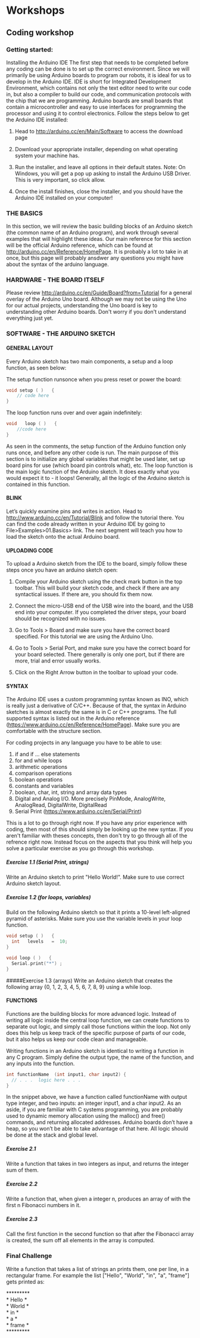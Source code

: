 # Workshops

## Coding workshop

### Getting started:

Installing the Arduino IDE
The first step that needs to be completed before  any coding can be done is to set up the correct environment. Since we will primarily be using Arduino boards to program our robots, it is ideal for us to develop in the Arduino IDE. IDE is short for Integrated Development Environment, which contains not only the text editor need to write our code  in, but also a compiler to build our code, and communication protocols with the chip that we are programming. Arduino boards are small boards that contain a microcontroller and easy to use interfaces for programming the processor and using it to control electronics. Follow the steps below  to get the Arduino IDE installed:

1.  Head to http://arduino.cc/en/Main/Software to access the download page

2.  Download your appropriate installer, depending on what operating system your machine has.

4.  Run the installer, and leave  all options in their default states. Note: On Windows, you will get a pop up asking to install  the Arduino USB Driver. This is very important, so click allow.

5.  Once the  install finishes, close  the installer, and you  should have the Arduino IDE
installed on your computer!

### THE BASICS

In this section, we will review the  basic building blocks of an Arduino sketch (the  common name of an Arduino program), and work through several examples that will highlight these ideas. Our main reference for this section will be the official Arduino reference, which can be found at http://arduino.cc/en/Reference/HomePage. It is probably a lot to take in at once, but this page will probably ansdwer any questions you might have about the syntax of the arduino language.

### HARDWARE - THE BOARD ITSELF

Please review http://arduino.cc/en/Guide/Board?from=Tutorial for a general overlay of the Arduino Uno board. Although we may not be using the Uno for our actual projects, understanding the Uno board is key to understanding other Arduino boards. Don't worry if you don't understand everything just yet.

### SOFTWARE - THE ARDUINO SKETCH 

#### GENERAL LAYOUT

Every Arduino sketch has two main components, a setup and a loop function, as seen below:

The setup function runsonce when you press reset or power the board:
```ino
void setup ( )   {
    // code here
}
```
The loop function runs over and over again indefinitely:
```ino
void   loop ( )   {
    //code here
}
```

As seen in the comments, the setup function of the  Arduino function only  runs once, and before any  other code is run. The  main purpose of this  section is to initialize any  global variables that  might be used  later, set up board pins for use (which board pin controls what), etc. The loop function is the main logic function of the  Arduino sketch. It does exactly what you would expect it to - it loops! Generally, all the logic of the Arduino sketch is contained in this function.

#### BLINK    

Let’s quickly examine pins and writes in action. Head to http://www.arduino.cc/en/Tutorial/Blink and follow the tutorial there. You can  find the code already written in your Arduino IDE by going to File>Examples>01.Basics> link. The next segment will teach you how to load the sketch onto the actual Arduino board.


#### UPLOADING CODE

To upload a Arduino sketch  from the IDE to the board, simply follow these steps once you have an arduino sketch open:

1.  Compile your Arduino sketch using the check mark button in the top toolbar. This will build your  sketch code, and check if there are any syntactical issues. If there are,  you should fix them now.

2.  Connect the micro-USB end of the USB wire into the board, and  the USB end into your computer. If you completed the driver steps, your board should be recognized with no issues.

3.  Go to Tools > Board and make sure you have the correct board specified. For this tutorial we are using the Arduino Uno.

4.  Go to Tools  > Serial  Port, and make sure you  have  the  correct board for your  board selected. There generally is only one  port, but if there are more, trial and error usually works.

5.  Click on the Right Arrow button in the toolbar to upload your code.

#### SYNTAX

The  Arduino IDE uses a custom programming syntax known as INO, which is really  just  a derivative of C/C++. Because of that, the syntax in Arduino sketches is almost exactly the same is in C or C++ programs. The full supported syntax is listed out in the Arduino reference (https://www.arduino.cc/en/Reference/HomePage). Make sure you are comfortable with the structure section.

For coding projects in any language you have to be able to use:
1. if and if ... else statements
2. for and while loops
3. arithmetic operations
4. comparison operations
5. boolean operations
6. constants and variables
7. boolean, char, int, string and array data types
8. Digital and Analog I/O. More precisely PinMode, AnalogWrite, AnalogRead, DigitalWrite, DigitalRead
9. Serial Print (https://www.arduino.cc/en/Serial/Print)

This is a lot to go through right now. If you have any prior experience with coding, then most of this should simply be looking up the new syntax. If you aren't familiar with theses concepts, then don't try to go through all of the refrence right now. Instead focus on the aspects that you think will help you solve a particular exercise as you go through this workshop.

##### Exercise  1.1 (Serial Print, strings)
Write  an  Arduino sketch to  print "Hello World!". Make sure to use correct Arduino sketch layout.

##### Exercise  1.2 (for loops, variables)
Build  on the following Arduino sketch so that it prints a 10-level left-aligned pyramid of asterisks. Make sure you use the variable levels in your loop function.
```ino
void setup ( )   {
  int   levels   =  10;
}

void loop ( )   {
  Serial.print("*") ;
}
```

#####Exercise 1.3  (arrays)
Write an Arduino sketch that creates the following array {0, 1, 2, 3, 4, 5, 6, 7, 8, 9} using a while loop.

#### FUNCTIONS 

Functions are the building blocks for more advanced logic. Instead of writing all logic inside the central loop function, we can create functions to separate out logic, and  simply call those functions within  the loop.  Not only does this help us keep track of the specific purpose of parts of our code, but it also helps us keep  our code clean and manageable.

Writing functions in an Arduino sketch is identical to writing a function in any  C program. Simply define the output type, the name of the function, and  any inputs into  the function.

```ino
int functionName  (int input1, char input2) {
  // . . .  logic here . . .
}
```

In the snippet above, we have  a function called functionName with output type integer, and two inputs: an integer input1, and a char input2. As an aside, if you are familiar with C systems programming, you are probably used to dynamic memory allocation using the malloc() and free() commands, and returning allocated addresses. Arduino boards don’t have a heap, so you won’t be able  to take advantage of that here. All logic should be done at the stack and global level.

##### Exercise 2.1
Write a function that takes in two integers as input, and returns the integer sum of them.


##### Exercise 2.2
Write a function that,  when  given a integer n, produces an array of with the first n Fibonacci numbers in it.


##### Exercise 2.3
Call the first function in the second function so that after the Fibonacci array is created, the sum  off all elements in the array is computed.

### Final Challenge

Write a function that takes a list of strings an prints them, one per line, in a rectangular frame. For example the list ["Hello", "World", "in", "a", "frame"] gets printed as:

\*\*\*\*\*\*\*\*\*  
\* Hello \*  
\* World \*  
\* in    \*  
\* a     \*  
\* frame \*  
\*\*\*\*\*\*\*\*\*  
